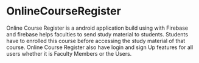# OnlineCourseRegister
Online Course Register is a android application build using with Firebase and firebase helps faculties to send study material to students. Students have to enrolled this course before accessing the study material of that course. Online Course Register also have login and sign Up features for all users whether it is Faculty Members or the Users.
